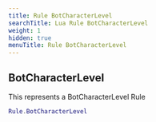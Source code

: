 ```yaml
---
title: Rule BotCharacterLevel
searchTitle: Lua Rule BotCharacterLevel
weight: 1
hidden: true
menuTitle: Rule BotCharacterLevel
---
```

## BotCharacterLevel

This represents a BotCharacterLevel Rule
```lua
Rule.BotCharacterLevel
```
